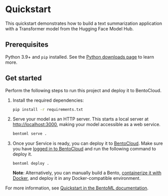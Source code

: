 # Quickstart

This quickstart demonstrates how to build a text summarization application with a Transformer model from the Hugging Face Model Hub.

## Prerequisites

Python 3.9+ and `pip` installed. See the [Python downloads page](https://www.python.org/downloads/) to learn more.

## Get started

Perform the following steps to run this project and deploy it to BentoCloud.

1. Install the required dependencies:

   ```bash
   pip install -r requirements.txt
   ```

2. Serve your model as an HTTP server. This starts a local server at [http://localhost:3000](http://localhost:3000/), making your model accessible as a web service.

   ```bash
   bentoml serve .
   ```

3. Once your Service is ready, you can deploy it to [BentoCloud](https://www.bentoml.com/cloud). Make sure you have [logged in to BentoCloud](https://docs.bentoml.com/en/latest/bentocloud/how-tos/manage-access-token.html) and run the following command to deploy it.

   ```
   bentoml deploy .
   ```

   **Note**: Alternatively, you can manually build a Bento, [containerize it with Docker](https://docs.bentoml.com/en/latest/get-started/packaging-for-deployment.html), and deploy it in any Docker-compatible environment.

For more information, see [Quickstart in the BentoML documentation](https://docs.bentoml.com/en/latest/get-started/hello-world.html).
